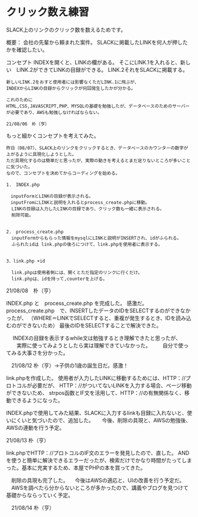 # クリック数え練習
 SLACK上のリンクのクリック数を数えるためです。

概要：
    会社の先輩から頼まれた案件。
    SLACKに掲載したLINKを何人が押したかを確認したい。

コンセプト
    INDEXを開くと、LINKの欄がある。
    そこにLINK.1を入れると、新しい　LINK.2ができてLINKの目録ができる。
    LINK.2それをSLACKに掲載する。

    新しいLINK.2をおすと使用者には影響なくただLINK.1に飛ぶが、
    INDEXからLINKの目録からクリックが何回発生したかが分かる。

    これのために
    HTML,CSS,JAVASCRIPT,PHP、MYSQLの基礎を勉強したが、データベースのためのサーバーが必要であり、AWSも勉強しなければならない。

    21/08/06　朴（亨）

もっと細かくコンセプトを考えてみた。

    昨日（08/07）、SLACK上のリンクをクリックするとき、データベースのカウンターの数字が上がるように具現化しようとした。
    ただ具現化するのは簡単だと思ったが、実際の動きを考えるとまだ足りないところが多いことに気づいた。
    なので、コンセプトを決めてからコーディングを始める。

    1.　INDEX.php

    　inputFormとLINKの目録が表示される。
    　inputFromにLINKと説明を入れるとprocess_create.phpに移動。
      LINKの目録は入力したLINKの目録であり、クリック数も一緒に表示される。
      削除可能。
      
      
    2.　process_create.php
      inputFormからもらった情報をmysqlにLINKと説明がINSERTされ、idがふられる。
      ふられたidは link.phpの後ろにつけて、link.phpを使用者に表示する。

    
    3．link.php +id

      link.phpは使用者側には、開くとただ指定のリンクに行くだけ。
      link.phpは、idを持って,counterを上げる。


   21/08/08　朴（亨）
    
  
   INDEX.php と　process_create.php を完成した。
   感激だ。
   process_create.php　で、INSERTしたデータのIDをSELECTするのができなかったが、
   （WHERE＝LINKでSELECTすると、重複が発生するとき、IDを読み込むのができないため）
   最後のIDをSELECTすることで解決できた。

　 INDEXの目録を表示するwhile文は勉強するとき理解できたと思ったが、
　　実際に使ってみようとしたら実は理解できていなかった。
　　自分で使ってみる大事さを分かった。

　21/08/12 朴（亨）→子供の1歳の誕生日だ。感激！


  link.phpを作成した。
  使用者が入力したLINKに移動するためには、HTTP：//プロトコルが必要だが、
  HTTP：//がついてないLINKを入力する場合、ページ移動ができないため、
  strpos函数とIF文を活用して、HTTP：//の有無関係なく、移動できるようになった。

  INDEX.phpで使用してみた結果、SLACKに入力するlinkも目録に入れないと、使いにくいと気づいたので、追加した。
　
  今後、削除の具現と、AWSの勉強後、AWSの連動を行う予定。

  21/08/13 朴（亨）
 
 link.phpでHTTP：//プロトコルのIF文のエラーを発見したので、直した。
 ANDを使うと簡単に解決できるエラーだったが、検索だけでかなり時間がたってしまった。基本に充実するため、本屋でPHPの本を買ってきた。
 
 　削除の具現も完了した。
　今後はAWSの適応と、UIの改善を行う予定だ。
　AWSを調べたら分からないところが多かったので、講義やブログを見つけて基礎からならっていく予定。

　21/08/14 朴（亨）


